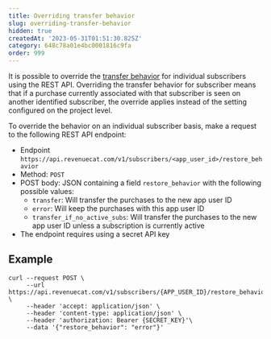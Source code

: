 ```yaml
---
title: Overriding transfer behavior
slug: overriding-transfer-behavior
hidden: true
createdAt: '2023-05-31T01:51:30.825Z'
category: 648c78a01e4bc0001816c9fa
order: 999
---
```

It is possible to override the [transfer behavior](doc:restoring-purchases#transferring-purchases-seen-on-multiple-app-user-ids) for individual subscribers using the REST API. Overriding the transfer behavior for subscriber means that if a purchase currently associated with that subscriber is seen on another identified subscriber, the override applies instead of the setting configured on the project level.

To override the behavior on an individual subscriber basis, make a request to the following REST API endpoint:

- Endpoint `https://api.revenuecat.com/v1/subscribers/<app_user_id>/restore_behavior`
- Method: `POST`
- POST body: JSON containing a field `restore_behavior` with the following possible values:
  - `transfer`:  Will transfer the purchases to the new app user ID
  - `error`: Will keep the purchases with this app user ID
  - `transfer_if_no_active_subs`: Will transfer the purchases to the new app user ID unless a subscription is currently active
- The endpoint requires using a secret API key

## Example

```Text cURL
curl --request POST \
     --url https://api.revenuecat.com/v1/subscribers/{APP_USER_ID}/restore_behavior \
     --header 'accept: application/json' \
     --header 'content-type: application/json' \
     --header 'authorization: Bearer {SECRET_KEY}'\
     --data '{"restore_behavior": "error"}'
```